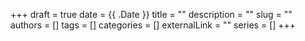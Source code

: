 +++
draft = true
date = {{ .Date }}
title = ""
description = ""
slug = ""
authors = []
tags = []
categories = []
externalLink = ""
series = []
+++
